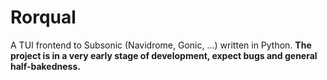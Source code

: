 # Rorqual

A TUI frontend to Subsonic (Navidrome, Gonic, ...) written in Python. **The
project is in a very early stage of development, expect bugs and general
half-bakedness.**

